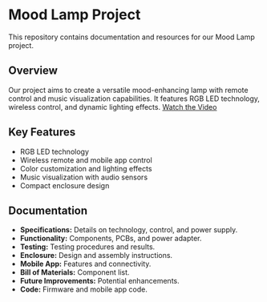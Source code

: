 # Mood Lamp Project

This repository contains documentation and resources for our Mood Lamp project.

## Overview

Our project aims to create a versatile mood-enhancing lamp with remote control and music visualization capabilities. It features RGB LED technology, wireless control, and dynamic lighting effects.
[Watch the Video](https://github.com/madusanakcs/Mood-Lamp/raw/main/200366E.mp4)


## Key Features

- RGB LED technology
- Wireless remote and mobile app control
- Color customization and lighting effects
- Music visualization with audio sensors
- Compact enclosure design

## Documentation

- **Specifications:** Details on technology, control, and power supply.
- **Functionality:** Components, PCBs, and power adapter.
- **Testing:** Testing procedures and results.
- **Enclosure:** Design and assembly instructions.
- **Mobile App:** Features and connectivity.
- **Bill of Materials:** Component list.
- **Future Improvements:** Potential enhancements.
- **Code:** Firmware and mobile app code.




